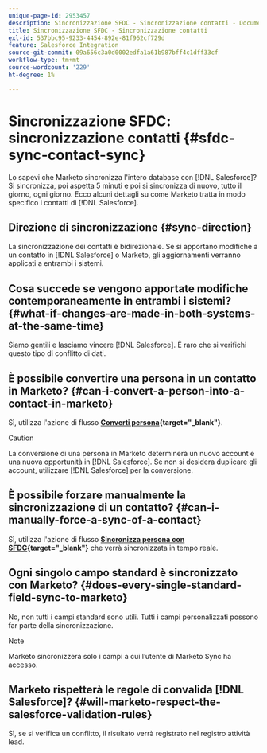 ```yaml
---
unique-page-id: 2953457
description: Sincronizzazione SFDC - Sincronizzazione contatti - Documentazione Marketo - Documentazione del prodotto
title: Sincronizzazione SFDC - Sincronizzazione contatti
exl-id: 537bbc95-9233-4454-892e-81f962cf729d
feature: Salesforce Integration
source-git-commit: 09a656c3a0d0002edfa1a61b987bff4c1dff33cf
workflow-type: tm+mt
source-wordcount: '229'
ht-degree: 1%

---
```


# Sincronizzazione SFDC: sincronizzazione contatti {#sfdc-sync-contact-sync}

Lo sapevi che Marketo sincronizza l&#39;intero database con [!DNL Salesforce]? Si sincronizza, poi aspetta 5 minuti e poi si sincronizza di nuovo, tutto il giorno, ogni giorno. Ecco alcuni dettagli su come Marketo tratta in modo specifico i contatti di [!DNL Salesforce].

## Direzione di sincronizzazione {#sync-direction}

La sincronizzazione dei contatti è bidirezionale. Se si apportano modifiche a un contatto in [!DNL Salesforce] o Marketo, gli aggiornamenti verranno applicati a entrambi i sistemi.

## Cosa succede se vengono apportate modifiche contemporaneamente in entrambi i sistemi? {#what-if-changes-are-made-in-both-systems-at-the-same-time}

Siamo gentili e lasciamo vincere [!DNL Salesforce]. È raro che si verifichi questo tipo di conflitto di dati.

## È possibile convertire una persona in un contatto in Marketo? {#can-i-convert-a-person-into-a-contact-in-marketo}

Sì, utilizza l&#39;azione di flusso **[Converti persona](/help/marketo/product-docs/core-marketo-concepts/smart-campaigns/flow-actions/convert-person.md){target="_blank"}**.

>[!CAUTION]
>
>La conversione di una persona in Marketo determinerà un nuovo account e una nuova opportunità in [!DNL Salesforce]. Se non si desidera duplicare gli account, utilizzare [!DNL Salesforce] per la conversione.

## È possibile forzare manualmente la sincronizzazione di un contatto? {#can-i-manually-force-a-sync-of-a-contact}

Sì, utilizza l&#39;azione di flusso **[Sincronizza persona con SFDC](/help/marketo/product-docs/core-marketo-concepts/smart-campaigns/salesforce-flow-actions/sync-person-to-sfdc.md){target="_blank"}** che verrà sincronizzata in tempo reale.

## Ogni singolo campo standard è sincronizzato con Marketo? {#does-every-single-standard-field-sync-to-marketo}

No, non tutti i campi standard sono utili. Tutti i campi personalizzati possono far parte della sincronizzazione.

>[!NOTE]
>
>Marketo sincronizzerà solo i campi a cui l’utente di Marketo Sync ha accesso.

## Marketo rispetterà le regole di convalida [!DNL Salesforce]? {#will-marketo-respect-the-salesforce-validation-rules}

Sì, se si verifica un conflitto, il risultato verrà registrato nel registro attività lead.
